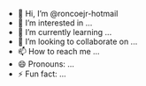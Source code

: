 - 👋 Hi, I’m @roncoejr-hotmail
- 👀 I’m interested in ...
- 🌱 I’m currently learning ...
- 💞️ I’m looking to collaborate on ...
- 📫 How to reach me ...
- 😄 Pronouns: ...
- ⚡ Fun fact: ...

<!---
roncoejr-hotmail/roncoejr-hotmail is a ✨ special ✨ repository because its `README.md` (this file) appears on your GitHub profile.
You can click the Preview link to take a look at your changes.
--->
